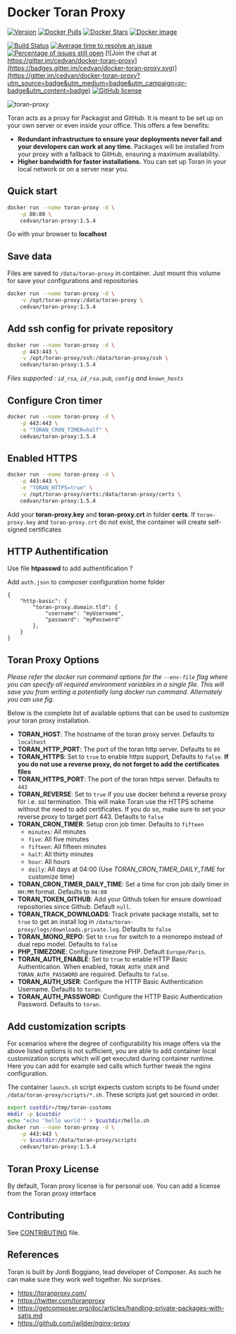 # Docker Toran Proxy

[![Version](https://images.microbadger.com/badges/version/cedvan/toran-proxy:1.5.4.svg)](https://microbadger.com/images/cedvan/toran-proxy:1.5.4 "Get your own version badge on microbadger.com")
[![Docker Pulls](https://img.shields.io/docker/pulls/cedvan/toran-proxy.svg?style=flat-square)](https://hub.docker.com/r/cedvan/toran-proxy/)
[![Docker Stars](https://img.shields.io/docker/stars/cedvan/toran-proxy.svg?style=flat-square)](https://hub.docker.com/r/cedvan/toran-proxy/)
[![Docker image](https://images.microbadger.com/badges/image/cedvan/toran-proxy.svg?style=flat-square)](https://microbadger.com/#/images/cedvan/toran-proxy "Size docker image on Docker Hub")

[![Build Status](https://img.shields.io/travis/cedvan/docker-toran-proxy/master.svg?style=flat-square)](https://travis-ci.org/cedvan/docker-toran-proxy)
[![Average time to resolve an issue](http://isitmaintained.com/badge/resolution/cedvan/docker-toran-proxy.svg)](http://isitmaintained.com/project/cedvan/docker-toran-proxy "Average time to resolve an issue")
[![Percentage of issues still open](http://isitmaintained.com/badge/open/cedvan/docker-toran-proxy.svg)](http://isitmaintained.com/project/cedvan/docker-toran-proxy "Percentage of issues still open")
[![Join the chat at https://gitter.im/cedvan/docker-toran-proxy](https://badges.gitter.im/cedvan/docker-toran-proxy.svg)](https://gitter.im/cedvan/docker-toran-proxy?utm_source=badge&utm_medium=badge&utm_campaign=pr-badge&utm_content=badge)
[![GitHub license](https://img.shields.io/:license-mit-blue.svg?style=flat-square)]()

![toran-proxy](https://raw.githubusercontent.com/cedvan/docker-toran-proxy/master/img/toran-proxy.png "Toran-Proxy")

Toran acts as a proxy for Packagist and GitHub. It is meant to be set up on your own server or even inside your office. This offers a few benefits:

- **Redundant infrastructure to ensure your deployments never fail and your developers can work at any time.** Packages will be installed from your proxy with a fallback to GitHub, ensuring a maximum availability.
- **Higher bandwidth for faster installations.** You can set up Toran in your local network or on a server near you.

## Quick start

```bash
docker run --name toran-proxy -d \
    -p 80:80 \
    cedvan/toran-proxy:1.5.4
```
Go with your browser to **localhost**

## Save data

Files are saved to `/data/toran-proxy` in container. Just mount this volume for save your configurations and repositories

```bash
docker run --name toran-proxy -d \
    -v /opt/toran-proxy:/data/toran-proxy \
    cedvan/toran-proxy:1.5.4
```

## Add ssh config for private repository

```bash
docker run --name toran-proxy -d \
    -p 443:443 \
    -v /opt/toran-proxy/ssh:/data/toran-proxy/ssh \
    cedvan/toran-proxy:1.5.4
```
*Files supported : `id_rsa`, `id_rsa.pub`, `config` and `known_hosts`*

## Configure Cron timer

```bash
docker run --name toran-proxy -d \
    -p 443:443 \
    -e "TORAN_CRON_TIMER=half" \
    cedvan/toran-proxy:1.5.4
```

## Enabled HTTPS

```bash
docker run --name toran-proxy -d \
    -p 443:443 \
    -e "TORAN_HTTPS=true" \
    -v /opt/toran-proxy/certs:/data/toran-proxy/certs \
    cedvan/toran-proxy:1.5.4
```
Add your **toran-proxy.key** and **toran-proxy.crt** in folder **certs**. If `toran-proxy.key` and `toran-proxy.crt` do not exist, the container will create self-signed certificates

## HTTP Authentification

Use file **htpasswd** to add authentification ?

Add `auth.json` to composer configuration home folder

```
{
    "http-basic": {
        "toran-proxy.domain.tld": {
            "username": "myUsername",
            "password": "myPassword"
        },
    }
}
```

## Toran Proxy Options

*Please refer the docker run command options for the `--env-file` flag where you can specify all required environment variables in a single file. This will save you from writing a potentially long docker run command. Alternately you can use fig.*

Below is the complete list of available options that can be used to customize your toran proxy installation.

- **TORAN_HOST**: The hostname of the toran proxy server. Defaults to `localhost`
- **TORAN_HTTP_PORT**: The port of the toran http server. Defaults to `80`
- **TORAN_HTTPS**: Set to `true` to enable https support, Defaults to `false`. **If you do not use a reverse proxy, do not forget to add the certificates files**
- **TORAN_HTTPS_PORT**: The port of the toran https server. Defaults to `443`
- **TORAN_REVERSE**: Set to `true` if you use docker behind a reverse proxy for i.e. ssl termination. This will make Toran use the HTTPS scheme without the need to add certificates. If you do so, make sure to set your reverse proxy to target port 443. Defaults to `false`
- **TORAN_CRON_TIMER**: Setup cron job timer. Defaults to `fifteen`
    - `minutes`: All minutes
    - `five`: All five minutes
    - `fifteen`: All fifteen minutes
    - `half`: All thirty minutes
    - `hour`: All hours
    - `daily`: All days at 04:00 (Use *TORAN_CRON_TIMER_DAILY_TIME* for customize time)
- **TORAN_CRON_TIMER_DAILY_TIME**: Set a time for cron job daily timer in `HH:MM` format. Defaults to `04:00`
- **TORAN_TOKEN_GITHUB**: Add your Github token for ensure download repositories since Github. Default `null`.
- **TORAN_TRACK_DOWNLOADS**: Track private package installs, set to `true` to get an install log in `/data/toran-proxy/logs/downloads.private.log`. Defaults to `false`
- **TORAN_MONO_REPO**: Set to `true` for switch to a monorepo instead of dual repo model. Defaults to `false`
- **PHP_TIMEZONE**: Configure timezone PHP. Default `Europe/Paris`.
- **TORAN_AUTH_ENABLE**: Set to `true` to enable HTTP Basic Authentication. When enabled, `TORAN_AUTH_USER` and `TORAN_AUTH_PASSWORD` are required. Defaults to `false`.
- **TORAN_AUTH_USER**: Configure the HTTP Basic Authentication Username. Defaults to `toran`.
- **TORAN_AUTH_PASSWORD**: Configure the HTTP Basic Authentication Password. Defaults to `toran`.

## Add customization scripts

For scenarios where the degree of configurability his image offers via the
above listed options is not sufficient, you are able to add container local
customization scripts which will get executed during container runtime. Here
you can add for example sed calls which further tweak the nginx configuration. 

The container `launch.sh` script expects custom scripts to be found under
`/data/toran-proxy/scripts/*.sh`. These scripts just get sourced in order. 

```bash
export custdir=/tmp/toran-customs
mkdir -p $custdir
echo "echo 'hello world'" > $custdir/hello.sh
docker run --name toran-proxy -d \
    -p 443:443 \
    -v $custdir:/data/toran-proxy/scripts
    cedvan/toran-proxy:1.5.4
```

## Toran Proxy License

By default, Toran proxy license is for personal use.
You can add a license from the Toran proxy interface

## Contributing

See [CONTRIBUTING](CONTRIBUTING.md) file.

## References

Toran is built by Jordi Boggiano, lead developer of Composer. As such he can make sure they work well together. No surprises.

- https://toranproxy.com/
- https://twitter.com/toranproxy
- https://getcomposer.org/doc/articles/handling-private-packages-with-satis.md
- https://github.com/jwilder/nginx-proxy
